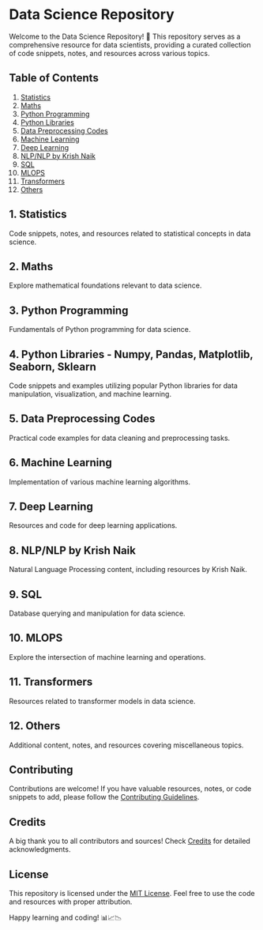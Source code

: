 # Data Science Repository

Welcome to the Data Science Repository! 🚀 This repository serves as a comprehensive resource for data scientists, providing a curated collection of code snippets, notes, and resources across various topics.

## Table of Contents

1. [Statistics](#1-statistics)
2. [Maths](#2-maths)
3. [Python Programming](#3-python-programming)
4. [Python Libraries](#4-python-libraries---numpy-pandas-matplotlib-seaborn-sklearn)
5. [Data Preprocessing Codes](#5-data-preprocessing-codes)
6. [Machine Learning](#6-machine-learning)
7. [Deep Learning](#7-deep-learning)
8. [NLP/NLP by Krish Naik](#8-nlpnlp-by-krish-naik)
9. [SQL](#9-sql)
10. [MLOPS](#10-mlops)
11. [Transformers](#11-transformers)
12. [Others](#12-others)

## 1. Statistics

Code snippets, notes, and resources related to statistical concepts in data science.

## 2. Maths

Explore mathematical foundations relevant to data science.

## 3. Python Programming

Fundamentals of Python programming for data science.

## 4. Python Libraries - Numpy, Pandas, Matplotlib, Seaborn, Sklearn

Code snippets and examples utilizing popular Python libraries for data manipulation, visualization, and machine learning.

## 5. Data Preprocessing Codes

Practical code examples for data cleaning and preprocessing tasks.

## 6. Machine Learning

Implementation of various machine learning algorithms.

## 7. Deep Learning

Resources and code for deep learning applications.

## 8. NLP/NLP by Krish Naik

Natural Language Processing content, including resources by Krish Naik.

## 9. SQL

Database querying and manipulation for data science.

## 10. MLOPS

Explore the intersection of machine learning and operations.

## 11. Transformers

Resources related to transformer models in data science.

## 12. Others

Additional content, notes, and resources covering miscellaneous topics.

## Contributing

Contributions are welcome! If you have valuable resources, notes, or code snippets to add, please follow the [Contributing Guidelines](CONTRIBUTING.md).

## Credits

A big thank you to all contributors and sources! Check [Credits](credits.md) for detailed acknowledgments.

## License

This repository is licensed under the [MIT License](LICENSE). Feel free to use the code and resources with proper attribution.

Happy learning and coding! 📊📈📉
